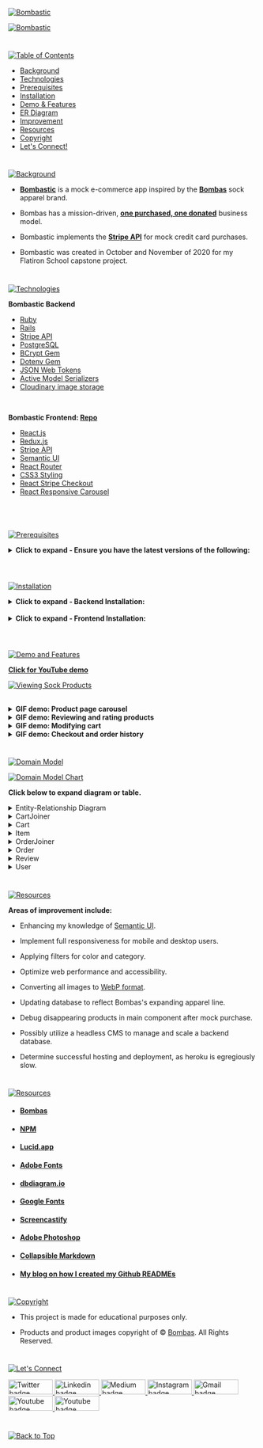 <p id="bombastic"><p>

<!-- ![Bombastic](headers/inter-center-bombastic.png)  -->

<a href=#bombastic>![Bombastic](Assets/inter-bombastic-backend.png)</a>

<a href=#bombastic>![Bombastic](Assets/preview-bombastic.png)</a>

#

<p id="table-of-contents"><p>

<a href=#table-of-contents>![Table of Contents](Assets/inter-toc.png)</a>

-   [Background](#background)
-   [Technologies](#technologies)
-   [Prerequisites](#prerequisites)
-   [Installation](#installation)
-   [Demo & Features](#demo-and-features)
-   [ER Diagram](#er-diagram)
-   [Improvement](#improvement)
-   [Resources](#resources)
-   [Copyright](#copyright)
-   [Let's Connect!](#lets-connect)

#

<p id="background"><p>

<a href=#background>![Background](Assets/inter-background.png)</a>

-   **[Bombastic](https://youtu.be/qo_YDasFpkM)** is a mock e-commerce app inspired by the **[Bombas](https://bombas.com/)** sock apparel brand.

-   Bombas has a mission-driven, **[one purchased, one donated](https://bombas.com/pages/giving-back?campignid=1392646001&adgroupid=54889553717&targetid=kwd-300272104456&matchtype=b&network=g&device=c&keywords=%2Bbombas&creative=597211240056&gclid=CjwKCAjww8mWBhABEiwAl6-2Rf62a6fGVfHkT6iwJzB0GyxsjRgync2nfUROlT1dQ8h1NNeeoFtGzRoCsHoQAvD_BwE)** business model.

-   Bombastic implements the **[Stripe API](https://stripe.com/docs/keys)** for mock credit card purchases.

-   Bombastic was created in October and November of 2020 for my Flatiron School capstone project.

#

<p id="technologies"><p>

<a href=#technologies>![Technologies](Assets/inter-technologies.png)</a>

**Bombastic Backend**

-   [Ruby](https://www.ruby-lang.org/en/)
-   [Rails](https://rubyonrails.org/)
-   [Stripe API](https://stripe.com/docs/api)
-   [PostgreSQL](https://www.postgresql.org/)
-   [BCrypt Gem](https://github.com/bcrypt-ruby/bcrypt-ruby)
-   [Dotenv Gem](https://github.com/bkeepers/dotenv)
-   [JSON Web Tokens](https://auth0.com/docs/secure/tokens/json-web-tokens)
-   [Active Model Serializers](https://github.com/rails-api/active_model_serializers)
-   [Cloudinary image storage](https://cloudinary.com/)

<br>

**Bombastic Frontend: [Repo](https://github.com/emjose/bombastic-f/#bombastic)**

-   [React.js](https://reactjs.org/)
-   [Redux.js](https://redux.js.org/)
-   [Stripe API](https://stripe.com/docs/api)
-   [Semantic UI](https://semantic-ui.com/)
-   [React Router](https://v5.reactrouter.com/web/guides/quick-start)
-   [CSS3 Styling](https://www.tutorialrepublic.com/css-tutorial/)
-   [React Stripe Checkout](https://www.npmjs.com/package/react-stripe-checkout)
-   [React Responsive Carousel](https://www.npmjs.com/package/react-responsive-carousel)

<br>

#

<p id="prerequisites"><p>

<a href=#prerequisites>![Prerequisites](Assets/inter-prerequisites.png)</a>

<details>
<summary><b>Click to expand - Ensure you have the latest versions of the following:</b></summary>
<br>

-   **[Homebrew](https://brew.sh/)**

```console
/bin/bash -c "$(curl -fsSL https://raw.githubusercontent.com/Homebrew/install/HEAD/install.sh)"
```

-   **[Ruby](https://www.ruby-lang.org/en/)**

```console
brew install Ruby
```

-   **[Rails](https://rubyonrails.org/)**

```console
gem install Rails
```

-   **[Node.js](https://nodejs.org/en/download/)**

```console
npm install -g npm
```

-   **[PostgreSQL](https://www.postgresql.org/)**

```console
brew install postgresql
```

-   **[Google Chrome JSON formatter extension](https://chrome.google.com/webstore/detail/json-formatter/bcjindcccaagfpapjjmafapmmgkkhgoa?hl=en)**

<br>

**Create Stripe account and retrieve Stripe API key.**

-   [Stripe API Documentation](https://stripe.com/docs/keys)
-   [Using Stripe API with React and Ruby](https://medium.com/@gaidaescobar/using-stripe-api-with-react-and-ruby-b50c533a697f)

</details>

<br>

#

<p id="installation"><p>

<a href=#installation>![Installation](Assets/inter-installation.png)</a>

<details>
<summary><b>Click to expand - Backend Installation:</b></summary>
<br>

-   **Git clone and cd into the folder.**

```console
git clone git@github.com:emjose/bombastic-b.git && cd bombastic-b
```

-   **Retrieve your [Stripe API key](https://stripe.com/docs/keys).**

-   **Create an `.env` file in the main project directory.**

-   **Paste this variable in the `.env` file. Assign it the value of your Stripe API key.**

```properties
STRIPE_API_KEY = "insert your secret key here";
```

-   **Install dependencies.**

```console
bundle install
```

-   **Create Rails database, migrations, and seed data.**

```console
rails db:create
rails db:migrate
rails db:seed
```

-   **Launch the Rails server. Best viewed on Chrome browser.**

```console
rails s -p 3000
```

-   **On Chrome browser, view the JSON database locally at http://localhost:3000/items**

-   **Follow all Frontend Installation steps below.**

<br>

#

</details>

<br>

<details>
<summary><b>Click to expand - Frontend Installation:</b></summary>
<br>

-   **[Bombastic Frontend Repo](https://github.com/emjose/bombastic-f/#bombastic)**

-   **Follow all Backend Installation steps above.**

-   **Git clone and cd into the folder.**

```console
git clone git@github.com:emjose/bombastic-f.git && cd bombastic-f
```

-   **Retrieve your [Stripe API key](https://stripe.com/docs/keys).**

-   **Create an `.env` file in the main project directory.**

-   **Paste this variable in the `.env` file. Assign it the value of your Stripe API key.**

```properties
STRIPE_API_KEY = "insert your secret key here"
```

-   **Install dependencies.**

```console
npm install
```

-   **Launch the React app.**

```console
npm start
```

-   **Enter "y" if prompted to run on another port.**

```console
Would you like to run the app on another port instead? (Y/n)
```

</details>

<br>

#

<p id="demo-and-features"><p>

<a href=#demo-and-features>![Demo and Features](Assets/inter-demo-and-features.png)</a>

**[Click for YouTube demo](https://youtu.be/qo_YDasFpkM)**

<a href="https://youtu.be/qo_YDasFpkM">![Viewing Sock Products](Assets/bombastic-1.gif)</a>

<br>

<details>
<summary><b>GIF demo: Product page carousel</b></summary>
<br>

<a href="https://youtu.be/qo_YDasFpkM">![Product page carousel](Assets/bombastic-2.gif)</a>

<br>

</details>

<details>
<summary><b>GIF demo: Reviewing and rating products</b></summary>
<br>

<a href="https://youtu.be/qo_YDasFpkM">![Reviewing and rating products](Assets/bombastic-3.gif)</a>

<br>

</details>

<details>
<summary><b>GIF demo: Modifying cart</b></summary>
<br>

<a href="https://youtu.be/qo_YDasFpkM">![Modifying cart](Assets/bombastic-4.gif)</a>

<br>

</details>

<details>
<summary><b>GIF demo: Checkout and order history</b></summary>
<br>

<a href="https://youtu.be/qo_YDasFpkM">![GIF demo](Assets/bombastic-5.gif)</a>

<br>

</details>

#

<p id="er-diagram"><p>

<a href=#er-diagram>![Domain Model](Assets/inter-er-diagram.png)</a>

<a href=#er-diagram>![Domain Model Chart](Assets/inter-domain.png)</a>

**Click below to expand diagram or table.**

<details>
<summary>Entity-Relationship Diagram</summary>
<br>

<a href=#er-diagram>![Bombastic Diagram](Assets/bombastic-diagram.png)</a>
<sup>© [dbdiagram.io](https://dbdiagram.io/home)</sup>

</details>

<!-- **Schema and Models**

-   View [schema](https://github.com/emjose/bombastic-b/blob/main/db/schema.rb).
-   View [models](https://github.com/emjose/bombastic-b/tree/main/app/models) or click each model below. -->

<details>
<summary>CartJoiner</summary>
<br>

```ruby
class CartJoiner < ApplicationRecord
  belongs_to :cart
  belongs_to :item
end
```

</details>

<details>
<summary>Cart</summary>
<br>

```ruby
class Cart < ApplicationRecord
  belongs_to :user
  has_many :cart_joiners, dependent: :destroy
  has_many :items, through: :cart_joiners
end
```

</details>

<details>
<summary>Item</summary>
<br>

```ruby
class Item < ApplicationRecord
    has_many :reviews, dependent: :destroy
    has_many :users, through: :reviews
    has_many :cart_joiners, dependent: :destroy
    has_many :carts, through: :cart_joiners
    has_many :order_joiners, dependent: :destroy
    has_many :orders, through: :order_joiners
end
```

</details>

<details>
<summary>OrderJoiner</summary>
<br>

```ruby
class OrderJoiner < ApplicationRecord
  belongs_to :order
  belongs_to :item
end
```

</details>

<details>
<summary>Order</summary>
<br>

```ruby
class Order < ApplicationRecord
  belongs_to :user
  has_many :order_joiners, dependent: :destroy
  has_many :items, through: :order_joiners
end
```

</details>

<details>
<summary>Review</summary>
<br>

```ruby
class Review < ApplicationRecord
  belongs_to :user
  belongs_to :item
end
```

</details>

<details>
<summary>User</summary>
<br>

```ruby
class User < ApplicationRecord
    has_secure_password

    validates :username, uniqueness: true
    has_many :reviews, dependent: :destroy
    has_many :items, through: :reviews
    has_one :cart, dependent: :destroy
    has_many :orders, dependent: :destroy
    has_many :cart_joiners, through: :orders
end
```

</details>

#

<p id="improvement"><p>

<a href=#improvement>![Resources](Assets/inter-improvement.png)</a>

**Areas of improvement include:**

-   Enhancing my knowledge of [Semantic UI](https://semantic-ui.com/).

-   Implement full responsiveness for mobile and desktop users.

-   Applying filters for color and category.

-   Optimize web performance and accessibility.

-   Converting all images to [WebP format](https://developers.google.com/speed/webp).

-   Updating database to reflect Bombas's expanding apparel line.

-   Debug disappearing products in main component after mock purchase.

-   Possibly utilize a headless CMS to manage and scale a backend database.

-   Determine successful hosting and deployment, as heroku is egregiously slow.

#

<p id="resources"><p>

<a href=#resources>![Resources](Assets/inter-resources.png)</a>

-   #### [Bombas](https://bombas.com/)
-   #### [NPM](https://www.npmjs.com/)
-   #### [Lucid.app](https://lucid.app/)
-   #### [Adobe Fonts](https://fonts.adobe.com/)
-   #### [dbdiagram.io](https://dbdiagram.io/home)
-   #### [Google Fonts](https://fonts.google.com/)
-   #### [Screencastify](https://www.screencastify.com/)
-   #### [Adobe Photoshop](https://www.adobe.com/creativecloud/buy/students.html)
-   #### [Collapsible Markdown](https://michaelcurrin.github.io/dev-cheatsheets/cheatsheets/markdown/collapsible-items.html)
-   #### [My blog on how I created my Github READMEs](https://emmanueljose.medium.com/readme-a-makeover-story-b9c7be37a6de?sk=7ae6623d365409d875753e4604e42ffd)

#

<p id="copyright"><p>

<a href=#copyright>![Copyright](Assets/inter-copyright.png)</a>

-   This project is made for educational purposes only.

-   Products and product images copyright of © [Bombas](https://bombas.com/). All Rights Reserved.

#

<p id="lets-connect"><p>

<a href=#lets-connect>![Let's Connect](Assets/inter-lets-connect.png)</a>

<p><a href="https://twitter.com/Emmanuel_Labor"><img src="https://img.shields.io/badge/twitter-%231DA1F2.svg?&style=for-the-badge&logo=twitter&logoColor=white" height=30 width=90 alt="Twitter badge"> <a href="https://www.linkedin.com/in/emmanuelpjose/"><img src="https://img.shields.io/badge/linkedin-%230064e7.svg?&style=for-the-badge&logo=linkedin&logoColor=white" height=30 width=90 alt="Linkedin badge"> <a href="https://emmanueljose.medium.com/"><img src="https://img.shields.io/badge/medium-%238700f5.svg?&style=for-the-badge&logo=medium&logoColor=white" height=30 width=90 alt="Medium badge"> <a href="https://www.instagram.com/emmanuel_jose/"><img src="https://img.shields.io/badge/instagram-%23ff0077.svg?&style=for-the-badge&logo=instagram&logoColor=white" height=30 width=90 alt="Instagram badge"> <a href="mailto:emjose@gmail.com"><img src="https://img.shields.io/badge/gmail-%23fd1745.svg?&style=for-the-badge&logo=gmail&logoColor=white" height=30 width=90 alt="Gmail badge"> <a href="https://www.youtube.com/channel/UCQdqFg-_J83jn9xJRd1W3tQ/videos"><img src="https://img.shields.io/badge/youtube-%23FF0000.svg?&style=for-the-badge&logo=youtube&logoColor=white" height=30 width=90 alt="Youtube badge"> <a href="https://github.com/emjose"><img src="https://img.shields.io/badge/github-%23ff8e44.svg?&style=for-the-badge&logo=github&logoColor=white" height=30 width=90 alt="Youtube badge"></p>

#

<a href=#bombastic>![Back to Top](Assets/inter-congrats.png)</a>

<!-- # Getting Started with Create React App

This project was bootstrapped with [Create React App](https://github.com/facebook/create-react-app).

## Available Scripts

In the project directory, you can run:

### `yarn start`

Runs the app in the development mode.\
Open [http://localhost:3000](http://localhost:3000) to view it in the browser.

The page will reload if you make edits.\
You will also see any lint errors in the console.

### `yarn test`

Launches the test runner in the interactive watch mode.\
See the section about [running tests](https://facebook.github.io/create-react-app/docs/running-tests) for more information.

### `yarn build`

Builds the app for production to the `build` folder.\
It correctly bundles React in production mode and optimizes the build for the best performance.

The build is minified and the filenames include the hashes.\
Your app is ready to be deployed!

See the section about [deployment](https://facebook.github.io/create-react-app/docs/deployment) for more information.

### `yarn eject`

**Note: this is a one-way operation. Once you `eject`, you can’t go back!**

If you aren’t satisfied with the build tool and configuration choices, you can `eject` at any time. This command will remove the single build dependency from your project.

Instead, it will copy all the configuration files and the transitive dependencies (webpack, Babel, ESLint, etc) right into your project so you have full control over them. All of the commands except `eject` will still work, but they will point to the copied scripts so you can tweak them. At this point you’re on your own.

You don’t have to ever use `eject`. The curated feature set is suitable for small and middle deployments, and you shouldn’t feel obligated to use this feature. However we understand that this tool wouldn’t be useful if you couldn’t customize it when you are ready for it.

## Learn More

You can learn more in the [Create React App documentation](https://facebook.github.io/create-react-app/docs/getting-started).

To learn React, check out the [React documentation](https://reactjs.org/).

### Code Splitting

This section has moved here: [https://facebook.github.io/create-react-app/docs/code-splitting](https://facebook.github.io/create-react-app/docs/code-splitting)

### Analyzing the Bundle Size

This section has moved here: [https://facebook.github.io/create-react-app/docs/analyzing-the-bundle-size](https://facebook.github.io/create-react-app/docs/analyzing-the-bundle-size)

### Making a Progressive Web App

This section has moved here: [https://facebook.github.io/create-react-app/docs/making-a-progressive-web-app](https://facebook.github.io/create-react-app/docs/making-a-progressive-web-app)

### Advanced Configuration

This section has moved here: [https://facebook.github.io/create-react-app/docs/advanced-configuration](https://facebook.github.io/create-react-app/docs/advanced-configuration)

### Deployment

This section has moved here: [https://facebook.github.io/create-react-app/docs/deployment](https://facebook.github.io/create-react-app/docs/deployment)

### `yarn build` fails to minify

This section has moved here: [https://facebook.github.io/create-react-app/docs/troubleshooting#npm-run-build-fails-to-minify](https://facebook.github.io/create-react-app/docs/troubleshooting#npm-run-build-fails-to-minify) -->

<!-- # README

This README would normally document whatever steps are necessary to get the
application up and running.

Things you may want to cover:

* Ruby version

* System dependencies

* Configuration

* Database creation

* Database initialization

* How to run the test suite

* Services (job queues, cache servers, search engines, etc.)

* Deployment instructions

* ... -->
